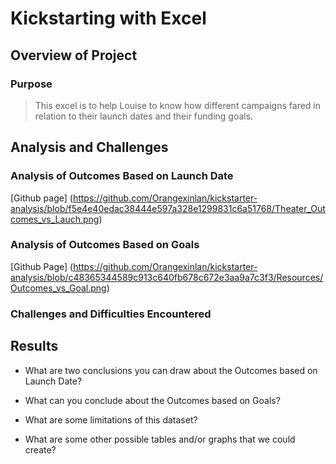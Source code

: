 # Kickstarting with Excel

## Overview of Project

### Purpose
>This excel is to help Louise to know how different campaigns fared in relation to their launch dates and their funding goals.

## Analysis and Challenges

### Analysis of Outcomes Based on Launch Date
[Github page] (https://github.com/Orangexinlan/kickstarter-analysis/blob/f5e4e40edac38444e597a328e1299831c6a51768/Theater_Outcomes_vs_Lauch.png)

### Analysis of Outcomes Based on Goals
[Github Page] (https://github.com/Orangexinlan/kickstarter-analysis/blob/c48365344589c913c640fb678c672e3aa9a7c3f3/Resources/Outcomes_vs_Goal.png)
### Challenges and Difficulties Encountered

## Results

- What are two conclusions you can draw about the Outcomes based on Launch Date?

- What can you conclude about the Outcomes based on Goals?

- What are some limitations of this dataset?

- What are some other possible tables and/or graphs that we could create?
